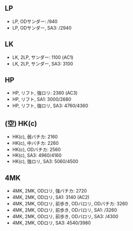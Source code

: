 ## LP

- LP, ODサンダー: /940
- LP, ODサンダー, SA3: /2940

## LK

- LK, 2LP, サンダー: 1100 (AC1)
- LK, 2LP, サンダー, SA3: 3100

## HP

- HP, リフト, 強ロリ: 2360 (AC3)
- HP, リフト, SA1: 3000/2680
- HP, リフト, 強ロリ, SA3: 4760/4360

## (空) HK(c)

- HK(c), 弱バチカ: 2160
- HK(c), 中バチカ: 2260
- HK(c), ODバチカ: 2560
- HK(c), SA3: 4960/4160
- HK(c), 強ロリ, SA3: 5060/4500

## 4MK

- 4MK, 2MK, ODロリ, 強バチカ: 2720
- 4MK, 2MK, ODロリ, SA1: 3140 (AC2)
- 4MK, 2MK, ODロリ, 前歩き, ODバロリ, ODバチカ: 3260
- 4MK, 2MK, ODロリ, 前歩き, ODバロリ, SA1: /3260
- 4MK, 2MK, ODロリ, 前歩き, ODバロリ, SA3: /4300
- 4MK, 2MK, ODロリ, SA3: 4540/3980
